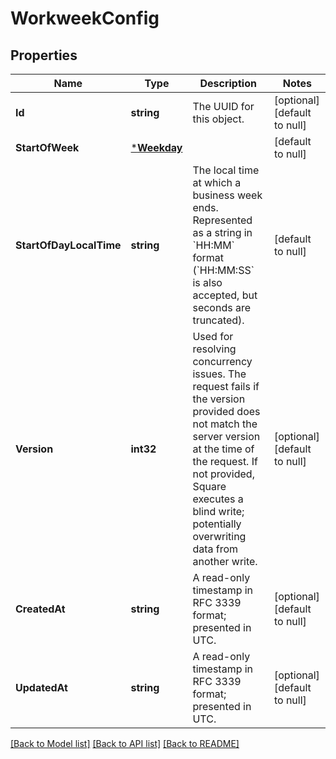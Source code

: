 # WorkweekConfig

## Properties
Name | Type | Description | Notes
------------ | ------------- | ------------- | -------------
**Id** | **string** | The UUID for this object. | [optional] [default to null]
**StartOfWeek** | [***Weekday**](Weekday.md) |  | [default to null]
**StartOfDayLocalTime** | **string** | The local time at which a business week ends. Represented as a string in &#x60;HH:MM&#x60; format (&#x60;HH:MM:SS&#x60; is also accepted, but seconds are truncated). | [default to null]
**Version** | **int32** | Used for resolving concurrency issues. The request fails if the version provided does not match the server version at the time of the request. If not provided, Square executes a blind write; potentially overwriting data from another write. | [optional] [default to null]
**CreatedAt** | **string** | A read-only timestamp in RFC 3339 format; presented in UTC. | [optional] [default to null]
**UpdatedAt** | **string** | A read-only timestamp in RFC 3339 format; presented in UTC. | [optional] [default to null]

[[Back to Model list]](../README.md#documentation-for-models) [[Back to API list]](../README.md#documentation-for-api-endpoints) [[Back to README]](../README.md)

